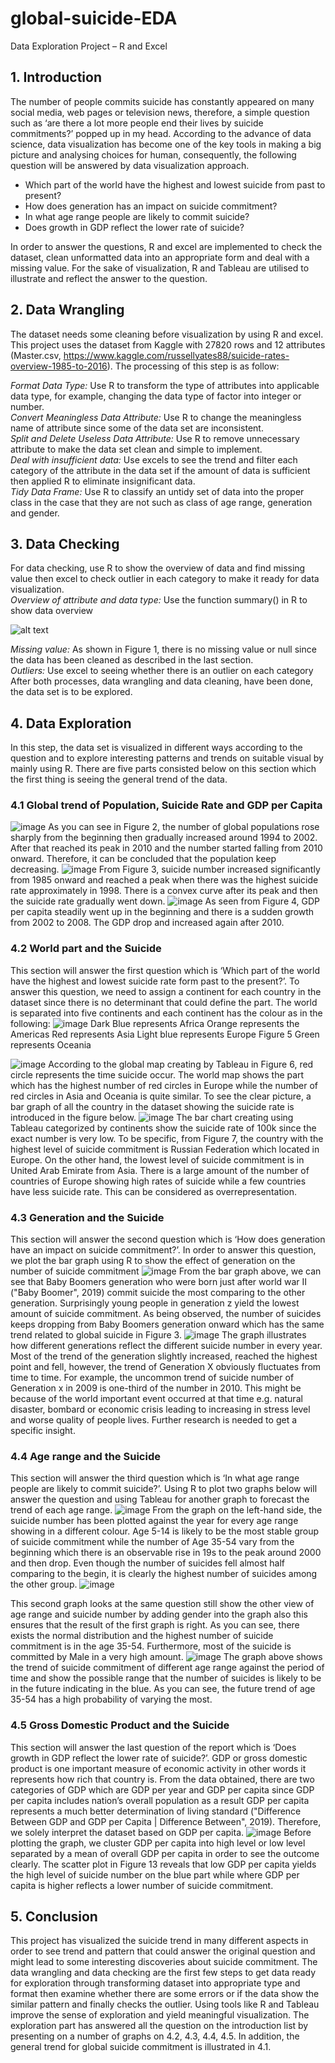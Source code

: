 # global-suicide-EDA
Data Exploration Project – R and Excel
## 1. Introduction
The number of people commits suicide has constantly appeared on many social media, web pages or television news, therefore, a simple question such as ‘are there a lot more people end their lives by suicide commitments?’ popped up in my head. According to the advance of data science, data visualization has become one of the key tools in making a big picture and analysing choices for human, consequently, the following question will be answered by data visualization approach.

- Which part of the world have the highest and lowest suicide from past to present?
- How does generation has an impact on suicide commitment?
- In what age range people are likely to commit suicide? 
- Does growth in GDP reflect the lower rate of suicide?

In order to answer the questions, R and excel are implemented to check the dataset, clean unformatted data into an appropriate form and deal with a missing value. For the sake of visualization, R and Tableau are utilised to illustrate and reflect the answer to the question.

## 2. Data Wrangling
The dataset needs some cleaning before visualization by using R and excel. This project uses the dataset from Kaggle with 27820 rows and 12 attributes (Master.csv, https://www.kaggle.com/russellyates88/suicide-rates-overview-1985-to-2016). The processing of this step is as follow:

*Format Data Type:* Use R to transform the type of attributes into applicable data type, for example, changing the data type of factor into integer or number.\
*Convert Meaningless Data Attribute:* Use R to change the meaningless name of attribute since some of the data set are inconsistent.\
*Split and Delete Useless Data Attribute:* Use R to remove unnecessary attribute to make the data set clean and simple to implement.\
*Deal with insufficient data:* Use excels to see the trend and filter each category of the attribute in the data set if the amount of data is sufficient then applied R to eliminate insignificant data.\
*Tidy Data Frame:* Use R to classify an untidy set of data into the proper class in the case that they are not such as class of age range, generation and gender.

## 3. Data Checking
For data checking, use R to show the overview of data and find missing value then excel to check outlier in each category to make it ready for data visualization.\
*Overview of attribute and data type:* Use the function summary() in R to show data overview

![alt text](https://user-images.githubusercontent.com/70103737/119267587-ad7d7880-bc32-11eb-8390-e570affb7db9.png "Figure 1")

*Missing value:* As shown in Figure 1, there is no missing value or null since the data has been cleaned as described in the last section.\
*Outliers:* Use excel to seeing whether there is an outlier on each category\
After both processes, data wrangling and data cleaning, have been done, the data set is to be explored.

## 4. Data Exploration
In this step, the data set is visualized in different ways according to the question and to explore interesting patterns and trends on suitable visual by mainly using R. There are five parts consisted below on this section which the first thing is seeing the general trend of the data.
### 4.1 Global trend of Population, Suicide Rate and GDP per Capita
![image](https://user-images.githubusercontent.com/70103737/119267607-bd955800-bc32-11eb-88c4-f0454d7de025.png)
As you can see in Figure 2, the number of global populations rose sharply from the beginning then gradually increased around 1994 to 2002. After that reached its peak in 2010 and the number started falling from 2010 onward. Therefore, it can be concluded that the population keep decreasing.
![image](https://user-images.githubusercontent.com/70103737/119267623-c8e88380-bc32-11eb-92a6-683bbf19f943.png)
From Figure 3, suicide number increased significantly from 1985 onward and reached a peak when there was the highest suicide rate approximately in 1998. There is a convex curve after its peak and then the suicide rate gradually went down.
![image](https://user-images.githubusercontent.com/70103737/119267629-d1d95500-bc32-11eb-9524-992d9d8cb2f5.png)
As seen from Figure 4, GDP per capita steadily went up in the beginning and there is a sudden growth from 2002 to 2008. The GDP drop and increased again after 2010.
### 4.2 World part and the Suicide
This section will answer the first question which is ‘Which part of the world have the highest and lowest suicide rate form past to the present?’. To answer this question, we need to assign a continent for each country in the dataset since there is no determinant that could define the part. The world is separated into five continents and each continent has the colour as in the following:
![image](https://user-images.githubusercontent.com/70103737/119267644-e289cb00-bc32-11eb-9db4-4ffe26928f4e.png)
Dark Blue represents Africa
Orange represents the Americas
Red represents Asia
Light blue represents Europe
Figure 5 Green represents Oceania

![image](https://user-images.githubusercontent.com/70103737/119267655-ed446000-bc32-11eb-874c-517c5c9116ad.png)
According to the global map creating by Tableau in Figure 6, red circle represents the time suicide occur. The world map shows the part which has the highest number of red circles in Europe while the number of red circles in Asia and Oceania is quite similar. To see the clear picture, a bar graph of all the country in the dataset showing the suicide rate is introduced in the figure below.
![image](https://user-images.githubusercontent.com/70103737/119267669-f59c9b00-bc32-11eb-90db-ca68573e89b5.png)
The bar chart creating using Tableau categorized by continents show the suicide rate of 100k since the exact number is very low.
To be specific, from Figure 7, the country with the highest level of suicide commitment is Russian Federation which located in Europe. On the other hand, the lowest level of suicide commitment is in United Arab Emirate from Asia.
There is a large amount of the number of countries of Europe showing high rates of suicide while a few countries have less suicide rate. This can be considered as overrepresentation.

### 4.3 Generation and the Suicide
This section will answer the second question which is ‘How does generation have an impact on suicide commitment?’. In order to answer this question, we plot the bar graph using R to show the effect of generation on the number of suicide commitment
![image](https://user-images.githubusercontent.com/70103737/119267681-03eab700-bc33-11eb-9d2c-c245f1cd0b76.png)
From the bar graph above, we can see that Baby Boomers generation who were born just after world war II ("Baby Boomer", 2019) commit suicide the most comparing to the other generation. Surprisingly young people in generation z yield the lowest amount of suicide commitment. As being observed, the number of suicides keeps dropping from Baby Boomers generation onward which has the same trend related to global suicide in Figure 3.
![image](https://user-images.githubusercontent.com/70103737/119267691-0c42f200-bc33-11eb-98b0-506df6b7130e.png)
The graph illustrates how different generations reflect the different suicide number in every year. Most of the trend of the generation slightly increased, reached the highest point and fell, however, the trend of Generation X obviously fluctuates from time to time. For example, the uncommon trend of suicide number of Generation x in 2009 is one-third of the
number in 2010. This might be because of the world important event occurred at that time e.g. natural disaster, bombard or economic crisis leading to increasing in stress level and worse quality of people lives. Further research is needed to get a specific insight.
### 4.4 Age range and the Suicide
This section will answer the third question which is ‘In what age range people are likely to commit suicide?’. Using R to plot two graphs below will answer the question and using Tableau for another graph to forecast the trend of each age range.
![image](https://user-images.githubusercontent.com/70103737/119267717-27156680-bc33-11eb-9d69-14417a4439b4.png)
From the graph on the left-hand side, the suicide number has been plotted against the year for every age range showing in a different colour. Age 5-14 is likely to be the most stable group of suicide commitment while the number of Age 35-54 vary from the beginning which there is an observable rise in 19s to the peak around 2000 and then drop. Even though the number of suicides fell almost half comparing to the begin, it is clearly the highest number of suicides among the other group.
![image](https://user-images.githubusercontent.com/70103737/119267728-2e3c7480-bc33-11eb-9453-d4535e4d3274.png)

This second graph looks at the same question still show the other view of age range and suicide number by adding gender into the graph also this ensures that the result of the first graph is right. As you can see, there exists the normal distribution and the highest number of suicide commitment is in the age 35-54. Furthermore, most of the suicide is committed by Male in a very high amount.
![image](https://user-images.githubusercontent.com/70103737/119267737-35638280-bc33-11eb-8f49-6738b12814e6.png)
The graph above shows the trend of suicide commitment of different age range against the period of time and show the possible range that the number of suicides is likely to be in the future indicating in the blue. As you can see, the future trend of age 35-54 has a high probability of varying the most.
### 4.5 Gross Domestic Product and the Suicide
This section will answer the last question of the report which is ‘Does growth in GDP reflect the lower rate of suicide?’. GDP or gross domestic product is one important measure of economic activity in other words it represents how rich that country is. From the data obtained, there are two categories of GDP which are GDP per year and GDP per capita since GDP per capita includes nation’s overall population as a result GDP per capita represents a much better determination of living standard ("Difference Between GDP and GDP per Capita | Difference Between", 2019). Therefore, we solely interpret the dataset based on GDP per capita.
![image](https://user-images.githubusercontent.com/70103737/119267749-3dbbbd80-bc33-11eb-816e-d717a964b1fc.png)
Before plotting the graph, we cluster GDP per capita into high level or low level separated by a mean of overall GDP per capita in order to see the outcome clearly. The scatter plot in Figure 13 reveals that low GDP per capita yields the high level of suicide number on the blue part while where GDP per capita is higher reflects a lower number of suicide commitment.
## 5. Conclusion
This project has visualized the suicide trend in many different aspects in order to see trend and pattern that could answer the original question and might lead to some interesting discoveries about suicide commitment. The data wrangling and data checking are the first few steps to get data ready for exploration through transforming dataset into appropriate type and format then examine whether there are some errors or if the data show the similar pattern and finally checks the outlier. Using tools like R and Tableau improve the sense of exploration and yield meaningful visualization. The exploration part has answered all the question on the introduction list by presenting on a number of graphs on 4.2, 4.3, 4.4, 4.5. In addition, the general trend for global suicide commitment is illustrated in 4.1.
